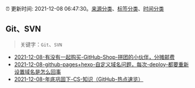 :alarm_clock: 更新时间: 2021-12-08 06:47:30。[来源分类](../README.md)、[标签分类](../TAGS.md)、[时间分类](../TIMELINE.md)

## Git、SVN


> 关键字：`Git`、`SVN`



- [2021-12-08-有没有一起购买-GitHub-Shop-拼团的小伙伴，分摊邮费](https://www.v2ex.com/t/820842) 
- [2021-12-08-github-pages+hexo-自定义域名问题，每次-deploy-都要重新设置域名是怎么回事](https://www.v2ex.com/t/820829) 
- [2021-12-08-年底巩固下-CS-知识（GitHub-热点速览）](https://toutiao.io/k/anl6l5t) 